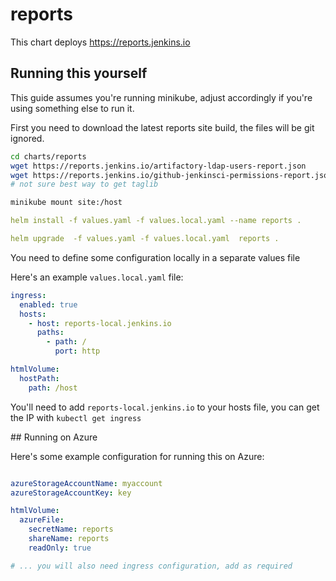 # reports

This chart deploys https://reports.jenkins.io

## Running this yourself

This guide assumes you're running minikube, adjust accordingly if you're using something else to run it.

First you need to download the latest reports site build, the files will be git ignored.

```bash
cd charts/reports
wget https://reports.jenkins.io/artifactory-ldap-users-report.json
wget https://reports.jenkins.io/github-jenkinsci-permissions-report.json
# not sure best way to get taglib

minikube mount site:/host
```

```yaml
helm install -f values.yaml -f values.local.yaml --name reports .
```

```yaml
helm upgrade  -f values.yaml -f values.local.yaml  reports .
```

You need to define some configuration locally in a separate values file

Here's an example `values.local.yaml` file:
```yaml
ingress:
  enabled: true
  hosts:
    - host: reports-local.jenkins.io
      paths:
        - path: /
          port: http

htmlVolume:
  hostPath:
    path: /host
```

You'll need to add `reports-local.jenkins.io` to your hosts file, you can get the IP with `kubectl get ingress`

## Running on Azure

Here's some example configuration for running this on Azure:

```yaml

azureStorageAccountName: myaccount
azureStorageAccountKey: key

htmlVolume:
  azureFile: 
    secretName: reports
    shareName: reports
    readOnly: true

# ... you will also need ingress configuration, add as required
```